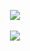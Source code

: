   <div align="center">

  <a href="https://shipping.fandom.com/wiki/Yukimomo"><img src="https://file.garden/ZlHfQt_wRDoV_nTp/Untitled709_20241229115420.webp"></a>
<br></br><img src="https://komarev.com/ghpvc/?username=dallydaleon&label=CATHYS+CLEARED&color=0F0F0F&base=1000000">
